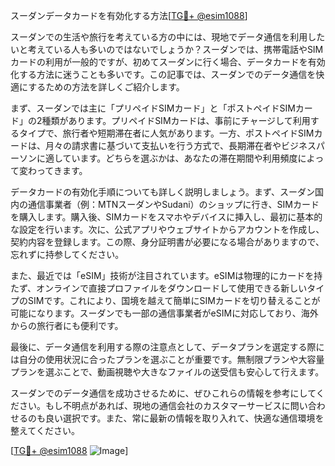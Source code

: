 スーダンデータカードを有効化する方法[[TG💪+ @esim1088](https://t.me/s/esim1088)]

スーダンでの生活や旅行を考えている方の中には、現地でデータ通信を利用したいと考えている人も多いのではないでしょうか？スーダンでは、携帯電話やSIMカードの利用が一般的ですが、初めてスーダンに行く場合、データカードを有効化する方法に迷うことも多いです。この記事では、スーダンでのデータ通信を快適にするための方法を詳しくご紹介します。

まず、スーダンでは主に「プリペイドSIMカード」と「ポストペイドSIMカード」の2種類があります。プリペイドSIMカードは、事前にチャージして利用するタイプで、旅行者や短期滞在者に人気があります。一方、ポストペイドSIMカードは、月々の請求書に基づいて支払いを行う方式で、長期滞在者やビジネスパーソンに適しています。どちらを選ぶかは、あなたの滞在期間や利用頻度によって変わってきます。

データカードの有効化手順についても詳しく説明しましょう。まず、スーダン国内の通信事業者（例：MTNスーダンやSudani）のショップに行き、SIMカードを購入します。購入後、SIMカードをスマホやデバイスに挿入し、最初に基本的な設定を行います。次に、公式アプリやウェブサイトからアカウントを作成し、契約内容を登録します。この際、身分証明書が必要になる場合がありますので、忘れずに持参してください。

また、最近では「eSIM」技術が注目されています。eSIMは物理的にカードを持たず、オンラインで直接プロファイルをダウンロードして使用できる新しいタイプのSIMです。これにより、国境を越えて簡単にSIMカードを切り替えることが可能になります。スーダンでも一部の通信事業者がeSIMに対応しており、海外からの旅行者にも便利です。

最後に、データ通信を利用する際の注意点として、データプランを選定する際には自分の使用状況に合ったプランを選ぶことが重要です。無制限プランや大容量プランを選ぶことで、動画視聴や大きなファイルの送受信も安心して行えます。

スーダンでのデータ通信を成功させるために、ぜひこれらの情報を参考にしてください。もし不明点があれば、現地の通信会社のカスタマーサービスに問い合わせるのも良い選択です。また、常に最新の情報を取り入れて、快適な通信環境を整えてください。

[[TG💪+ @esim1088](https://t.me/s/esim1088) ![Image](https://i.postimg.cc/Y0z9fWf4/image.png)]